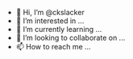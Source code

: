 - 👋 Hi, I’m @ckslacker
- 👀 I’m interested in ...
- 🌱 I’m currently learning ...
- 💞️ I’m looking to collaborate on ...
- 📫 How to reach me ...

<!---
ckslacker/ckslacker is a ✨ special ✨ repository because its `README.md` (this file) appears on your GitHub profile.
You can click the Preview link to take a look at your changes.
--->
